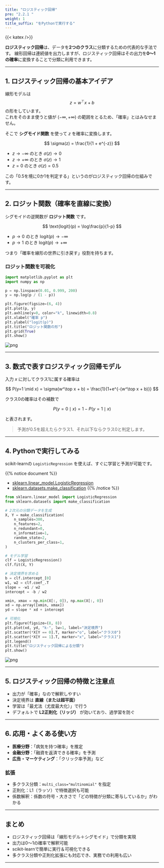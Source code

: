```yaml
---
title: "ロジスティック回帰"
pre: "2.2.1 "
weight: 1
title_suffix: "をPythonで実行する"
---
```


{{< katex />}}

<div class="pagetop-box">
  <p><b>ロジスティック回帰</b>は、データを<b>2つのクラス</b>に分類するための代表的な手法です。  
  線形回帰は連続値を出力しますが、ロジスティック回帰はその出力を<b>0〜1の確率</b>に変換することで分類に利用できます。</p>
</div>

---

## 1. ロジスティック回帰の基本アイデア

線形モデルは
$$
z = w^\top x + b
$$
の形をしています。  
これをそのまま使うと値が $(-\infty, +\infty)$ の範囲をとるため、「確率」とはみなせません。

そこで **シグモイド関数** を使って $z$ を確率に変換します。

$$
\sigma(z) = \frac{1}{1 + e^{-z}}
$$

- $z \to -\infty$ のとき $\sigma(z) \to 0$  
- $z \to +\infty$ のとき $\sigma(z) \to 1$  
- $z=0$ のとき $\sigma(z)=0.5$

この「0.5を境に0か1を判定する」というのがロジスティック回帰の仕組みです。

---

## 2. ロジット関数（確率を直線に変換）

シグモイドの逆関数が **ロジット関数** です。

$$
\text{logit}(p) = \log\frac{p}{1-p}
$$

- $p \to 0$ のとき $\text{logit}(p) \to -\infty$  
- $p \to 1$ のとき $\text{logit}(p) \to +\infty$  

つまり「確率を線形の世界に引き戻す」役割を持ちます。

### ロジット関数を可視化

```python
import matplotlib.pyplot as plt
import numpy as np

p = np.linspace(0.01, 0.999, 200)
y = np.log(p / (1 - p))

plt.figure(figsize=(6, 4))
plt.plot(p, y)
plt.axhline(y=0, color="k", linewidth=0.8)
plt.xlabel("確率 p")
plt.ylabel("logit(p)")
plt.title("ロジット関数の形")
plt.grid(True)
plt.show()
```

![png](/images/basic/classification/Logistic_Regression_files/Logistic_Regression_4_0.png)

---

## 3. 数式で表すロジスティック回帰モデル

入力 $x$ に対してクラス1に属する確率は

$$
P(y=1 \mid x) = \sigma(w^\top x + b) = \frac{1}{1+e^{-(w^\top x + b)}}
$$

クラス0の確率はその補数で

$$
P(y=0 \mid x) = 1 - P(y=1 \mid x)
$$

と表されます。

> 予測が0.5を超えたらクラス1、それ以下ならクラス0と判定します。

---

## 4. Pythonで実行してみる

scikit-learnの `LogisticRegression` を使えば、すぐに学習と予測が可能です。

{{% notice document %}}
- [sklearn.linear_model.LogisticRegression](https://scikit-learn.org/stable/modules/generated/sklearn.linear_model.LogisticRegression.html)  
- [sklearn.datasets.make_classification](https://scikit-learn.org/stable/modules/generated/sklearn.datasets.make_classification.html)
{{% /notice %}}

```python
from sklearn.linear_model import LogisticRegression
from sklearn.datasets import make_classification

# 2次元の分類データを生成
X, Y = make_classification(
    n_samples=300,
    n_features=2,
    n_redundant=0,
    n_informative=1,
    random_state=2,
    n_clusters_per_class=1,
)

# モデル学習
clf = LogisticRegression()
clf.fit(X, Y)

# 決定境界を求める
b = clf.intercept_[0]
w1, w2 = clf.coef_.T
slope = -w1 / w2
intercept = -b / w2

xmin, xmax = np.min(X[:, 0]), np.max(X[:, 0])
xd = np.array([xmin, xmax])
yd = slope * xd + intercept

# 可視化
plt.figure(figsize=(8, 8))
plt.plot(xd, yd, "k-", lw=1, label="決定境界")
plt.scatter(*X[Y == 0].T, marker="o", label="クラス0")
plt.scatter(*X[Y == 1].T, marker="x", label="クラス1")
plt.legend()
plt.title("ロジスティック回帰による分類")
plt.show()
```

![png](/images/basic/classification/Logistic_Regression_files/Logistic_Regression_6_0.png)

---

## 5. ロジスティック回帰の特徴と注意点

- 出力が「確率」なので解釈しやすい  
- 決定境界は **直線（または超平面）**  
- 学習は「最尤法（尤度最大化）」で行う  
- デフォルトで **L2正則化（リッジ）** が効いており、過学習を防ぐ  

---

## 6. 応用・よくある使い方

- **医療分野**：「病気を持つ確率」を推定  
- **金融分野**：「融資を返済できる確率」を予測  
- **広告・マーケティング**：「クリック率予測」など  

### 拡張
- 多クラス分類：`multi_class="multinomial"` を指定  
- 正則化：L1（ラッソ）で特徴選択も可能  
- 係数解釈：係数の符号・大きさで「どの特徴が分類に寄与しているか」がわかる  

---

## まとめ

- ロジスティック回帰は「線形モデル＋シグモイド」で分類を実現  
- 出力は0〜1の確率で解釈可能  
- scikit-learnで簡単に実行＆可視化できる  
- 多クラス分類や正則化拡張にも対応でき、実務での利用も広い  

---
